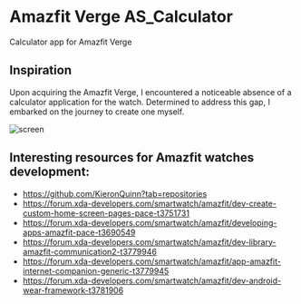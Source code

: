 # Amazfit Verge AS_Calculator
Calculator app for Amazfit Verge
## Inspiration
Upon acquiring the Amazfit Verge, I encountered a noticeable absence of a calculator application for the watch. Determined to address this gap, I embarked on the journey to create one myself.



![screen](https://user-images.githubusercontent.com/39119745/119235350-b0536d00-bb4f-11eb-8cf0-d24bf6c72a6a.png)



## Interesting resources for Amazfit watches development:
- https://github.com/KieronQuinn?tab=repositories
- https://forum.xda-developers.com/smartwatch/amazfit/dev-create-custom-home-screen-pages-pace-t3751731
- https://forum.xda-developers.com/smartwatch/amazfit/developing-apps-amazfit-pace-t3690549
- https://forum.xda-developers.com/smartwatch/amazfit/dev-library-amazfit-communication2-t3779946
- https://forum.xda-developers.com/smartwatch/amazfit/app-amazfit-internet-companion-generic-t3779945
- https://forum.xda-developers.com/smartwatch/amazfit/dev-android-wear-framework-t3781906
